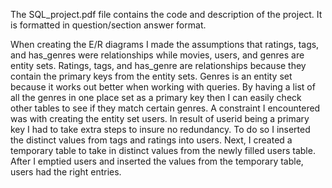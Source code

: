The SQL_project.pdf file contains the code and description of the project. It is formatted in question/section answer format.

When creating the E/R diagrams I made the assumptions that ratings, tags, and has_genres were relationships while movies, users, and genres are entity sets. Ratings, tags, and has_genre are relationships because they contain the primary keys from the entity sets. Genres is an entity set because it works out better when working with queries. By having a list of all the genres in one place set as a primary key then I can easily check other tables to see if they match certain genres.
A constraint I encountered was with creating the entity set users. In result of userid being a primary key I had to take extra steps to insure no redundancy. To do so I inserted the distinct values from tags and ratings into users. Next, I created a temporary table to take in distinct values from the newly filled users table. After I emptied users and inserted the values from the temporary table, users had the right entries.
